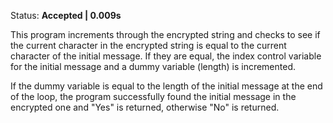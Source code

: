 Status: **Accepted | 0.009s**

This program increments through the encrypted string and checks to see if the current character in the encrypted string is equal to the current character of the initial message. If they are equal, the index control variable for the initial message and a dummy variable (length) is incremented.

If the dummy variable is equal to the length of the initial message at the end of the loop, the program successfully found the initial message in the encrypted one and "Yes" is returned, otherwise "No" is returned.

